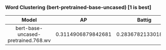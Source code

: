 ### Word Clustering (bert-pretrained-base-uncased) [1 is best]
|Model|AP|Battig|BLESS|ESSLI-2008|
|:--:|:--:|:--:|:--:|:--:|
|bert-base-uncased-pretrained.768.wv|0.3114906879842681|0.2836782133018701|0.3867318581646884|0.5341187242212273|
